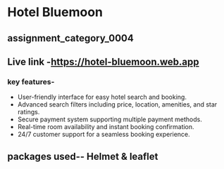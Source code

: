 # Hotel Bluemoon

## assignment_category_0004

## Live link -https://hotel-bluemoon.web.app

### key features-

- User-friendly interface for easy hotel search and booking.
- Advanced search filters including price, location, amenities, and star ratings.
- Secure payment system supporting multiple payment methods.
- Real-time room availability and instant booking confirmation.
- 24/7 customer support for a seamless booking experience.

## packages used-- Helmet & leaflet
